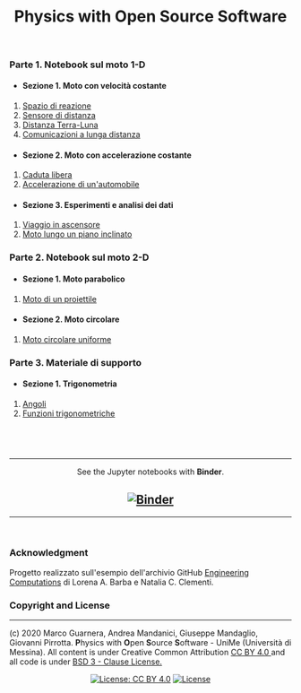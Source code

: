 <div align = "center">

# Physics with Open Source Software

</div>

&nbsp;

### Parte 1. Notebook sul moto 1-D

* #### Sezione 1. Moto con velocità costante

1. [Spazio di reazione](https://nbviewer.jupyter.org/github/Darkaquon/Physics-with-Open-Source-Software/blob/master/Notebook/Spazio_di_reazione.ipynb)
2. [Sensore di distanza](https://nbviewer.jupyter.org/github/Darkaquon/Physics-with-Open-Source-Software/blob/master/Notebook/Sensore_di_distanza.ipynb)
3. [Distanza Terra-Luna](https://nbviewer.jupyter.org/github/Darkaquon/Physics-with-Open-Source-Software/blob/master/Notebook/Distanza_Terra_Luna.ipynb)
4. [Comunicazioni a lunga distanza](https://nbviewer.jupyter.org/github/Darkaquon/Physics-with-Open-Source-Software/blob/master/Notebook/Comunicazioni_a_lunga_distanza.ipynb)

* #### Sezione 2. Moto con accelerazione costante

1. [Caduta libera](https://nbviewer.jupyter.org/github/Darkaquon/Physics-with-Open-Source-Software/blob/master/Notebook/Caduta_libera.ipynb)
2. [Accelerazione di un'automobile](https://nbviewer.jupyter.org/github/Darkaquon/Physics-with-Open-Source-Software/blob/master/Notebook/Accelerazione_automobile.ipynb)

* #### Sezione 3. Esperimenti e analisi dei dati

1. [Viaggio in ascensore](https://nbviewer.jupyter.org/github/Darkaquon/Physics-with-Open-Source-Software/blob/master/Notebook/Viaggio_in_ascensore.ipynb)
2. [Moto lungo un piano inclinato](https://nbviewer.jupyter.org/github/Darkaquon/Physics-with-Open-Source-Software/blob/master/Notebook/Piano_inclinato.ipynb)

### Parte 2. Notebook sul moto 2-D

* #### Sezione 1. Moto parabolico

1. [Moto di un proiettile](https://nbviewer.jupyter.org/github/Darkaquon/Physics-with-Open-Source-Software/blob/master/Notebook/Moto_proiettile.ipynb)

* #### Sezione 2. Moto circolare

1. [Moto circolare uniforme](https://nbviewer.jupyter.org/github/Darkaquon/Physics-with-Open-Source-Software/blob/master/Notebook/Moto_circolare_uniforme.ipynb)

### Parte 3. Materiale di supporto

* #### Sezione 1. Trigonometria

1. [Angoli](https://nbviewer.jupyter.org/github/Darkaquon/Physics-with-Open-Source-Software/blob/master/Notebook/Angoli.ipynb)
2. [Funzioni trigonometriche](https://nbviewer.jupyter.org/github/Darkaquon/Physics-with-Open-Source-Software/blob/master/Notebook/Funzioni.ipynb)

&nbsp;
-----
<hr>
<div align = "center">

See the Jupyter notebooks with **Binder**.

[![Binder](https://mybinder.org/badge_logo.svg)](https://mybinder.org/v2/gh/Darkaquon/Physics-with-Open-Source-Software/master)
-----
<hr>
</div>

&nbsp;

### Acknowledgment

Progetto realizzato sull'esempio dell'archivio GitHub [Engineering Computations](https://github.com/engineersCode/EngComp) di Lorena A. Barba e Natalia C. Clementi.

### Copyright and License
-------------------------
(c) 2020 Marco Guarnera, Andrea Mandanici, Giuseppe Mandaglio, Giovanni Pirrotta. **P**hysics with **O**pen **S**ource **S**oftware - UniMe (Università di Messina). All content is under Creative Common Attribution <a rel="license" href="https://creativecommons.org/licenses/by/4.0"> CC BY 4.0 </a> and all code is under [BSD 3 - Clause License.](https://opensource.org/licenses/BSD-3-Clause)

<div align = "center">

[![License: CC BY 4.0](https://img.shields.io/badge/License-CC%20BY%204.0-lightgrey.svg)](https://creativecommons.org/licenses/by/4.0/)
[![License](https://img.shields.io/badge/License-BSD%203--Clause-blue.svg)](https://opensource.org/licenses/BSD-3-Clause)

</div>
